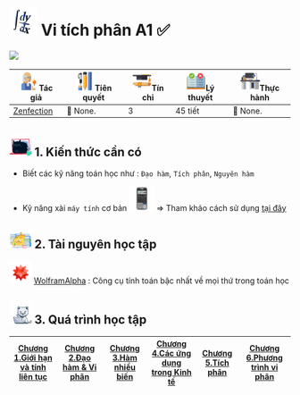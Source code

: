# <img src="https://raw.githubusercontent.com/Zenfection/Image/master/2020/12/23-19-55-49-gt1.png" width="50"> Vi tích phân A1 ✅

<img src="https://readme-typing-svg.herokuapp.com?font=tahoma&lines=B%E1%BA%A3ng+sau+tham+kh%E1%BA%A3o+c%E1%BB%A7a+CTU">

| <img src="https://raw.githubusercontent.com/Zenfection/Image/master/2021/07/31-17-12-38-Professor%20Male.png" title="" alt="Professor Male.png" width="35">Tác giả | <img title="" src="https://raw.githubusercontent.com/Zenfection/Image/master/2021/07/31-17-08-42-Learning%20Tools.png" alt="Learning Tools.png" width="35">Tiên quyết | <img src="https://raw.githubusercontent.com/Zenfection/Image/master/2021/07/31-17-13-24-Degree.png" title="" alt="Degree.png" width="35">Tín chỉ | <img src="https://raw.githubusercontent.com/Zenfection/Image/master/2021/07/31-17-10-10-Rage%20Room%20Rules.png" title="" alt="Rage Room Rules.png" width="35">Lý thuyết | <img src="https://raw.githubusercontent.com/Zenfection/Image/master/2021/07/31-17-11-54-Student%20Desk.png" title="" alt="Student Desk.png" width="35">Thực hành |
| ------------------------------------------------------------------------------------------------------------------------------------------------------------------ | --------------------------------------------------------------------------------------------------------------------------------------------------------------------- | ------------------------------------------------------------------------------------------------------------------------------------------------ | ------------------------------------------------------------------------------------------------------------------------------------------------------------------------ | ---------------------------------------------------------------------------------------------------------------------------------------------------------------- |
| [Zenfection](http://facebook.com/zenfection)                                                                                                                       | 🚫 None.                                                                                                                                                              | 3                                                                                                                                                | 45 tiết                                                                                                                                                                       | 🚫 None.                                                                                                                                                               |

## <img src="https://raw.githubusercontent.com/Zenfection/Image/master/2021/08/02-21-26-29-tenor.gif" width="40"> 1. Kiến thức cần có

- Biết các kỹ năng toán học như : `Đạo hàm`, `Tích phân`, `Nguyên hàm`

- Kỹ năng xài `máy tính` cơ bản <img src="https://raw.githubusercontent.com/Zenfection/Image/master/2021/09/03-14-33-56-fx-580VN.png" width="45"> ⇒  Tham khảo cách sử dụng [tại đây](https://bitex.com.vn/vn/kho-ung-dung/huong-dan-su-dung-3.html)

## <img src="https://raw.githubusercontent.com/Zenfection/Image/master/2021/08/02-21-24-49-tenor.gif" width="40"> 2. Tài nguyên học tập

<img src="https://raw.githubusercontent.com/Zenfection/Image/master/2021/09/03-16-03-49-wolframe.png" width="40"> [WolframAlpha](https://www.wolframalpha.com/) : Công cụ tính toán bậc nhất về mọi thứ trong toán học

## <img src="https://raw.githubusercontent.com/Zenfection/Image/master/2021/08/02-21-41-35-tenor.gif" width="40"> 3. Quá trình học tập
 
| [Chương 1.Giới hạn và tính liên tục](https://www.youtube.com/playlist?list=PLsEmKKF4H46kBlbciM8bhOzOcMczmyGmS) | [Chương 2.Đạo hàm & Vi phân](https://www.youtube.com/playlist?list=PLsEmKKF4H46mZgRTR2wpLcwgfacJo7r6-) | [Chương 3.Hàm nhiều biến](https://www.youtube.com/playlist?list=PLsEmKKF4H46nA_OqTRYv2AUwxYfuTsDAT) | [Chương 4.Các ứng dụng trong Kinh tế](https://www.youtube.com/playlist?list=PLsEmKKF4H46lDEzhLYQIHt1bu2eeUv2Io) | [Chương 5.Tích phân](https://www.youtube.com/playlist?list=PLsEmKKF4H46lb3B6t5ShqzhHx0PfUV9j-) | [Chương 6.Phương trình vi phân](https://www.youtube.com/playlist?list=PLsEmKKF4H46mlIkwBUFa64Wivbot4kbeu) |
| ---------------------------------- | -------------------------- | ----------------------- | ----------------------------------- | ------------------ | ----------------------------- |


<comment/> 
 

 